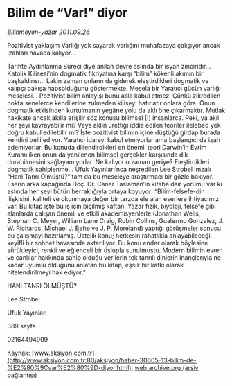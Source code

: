 # Bilim de “Var!” diyor

*Bilinmeyen-yazar 2011.09.26*

<font class="agenda2NewsSpot">
 Pozitivist yaklaşım Varlığı yok sayarak varlığını muhafazaya çalışıyor ancak izahları havada kalıyor…
</font>
<font class="newsDetail">
 <p>
  Tarihte Aydınlanma Süreci diye anılan devre aslında bir isyan zinciridir… Katolik Kilisesi’nin dogmatik fikriyatına karşı “bilim” kökenli akımın bir başkaldırısı… Lakin zaman onların da giderek eleştirdikleri dogmatik ve kalıpçı bakışa hapsolduğunu göstermekte. Mesela bir Yaratıcı gücün varlığı meselesi… Pozitivist bilim anlayışı bunu asla kabul etmez. Çünkü zikredilen nokta senelerce kendilerine zulmeden kiliseyi hatırlatır onlara göre. Onun dogmatik etkisinden kurtulmanın yegâne yolu da aklı öne çıkarmaktır. Mutlak hakikate ancak akılla erişilir söz konusu bilimsel (!) insanlarca. Peki, ya akıl her şeyi kavrayabilir mi? Veya aklın ürettiği iddia edilen teoriler ilelebed yek doğru kabul edilebilir mi? İşte pozitivist bilimin içine düştüğü girdap burada kendini belli ediyor. Yaratıcı idareyi kabul etmiyorlar ama başlangıcı da izah edemiyorlar. Bu konuda dillendirdikleri en önemli teori Darwin’in Evrim Kuramı iken onun da yenilenen bilimsel gerçekler karşısında dik durabilmesini sağlayamıyorlar. Ne kalıyor o zaman geriye? Eleştirdikleri dogmatik sahiplenme… Ufuk Yayınları’nca neşredilen Lee Strobel imzalı “Hani Tanrı Ölmüştü?” tam da bu meseleye araştırmacı bir gözle bakıyor. Eserin arka kapağında Doç. Dr. Caner Taslaman’ın kitaba dair yorumu var ki aslında her şeyi bütün berraklığıyla ortaya koyuyor: “Bilim-felsefe-din ilişkisini, kaliteli ve okunmaya değer bir tarzda ele alan eserlere ihtiyacımız var. Bu kitap işte bu iş için biçilmiş kaftan. Yazar fizik, biyoloji, felsefe gibi alanlarda çalışan önemli ve etkili akademisyenlerle (Jonathan Wells, Stephan C. Meyer, William Lane Craig, Robin Collins, Gualermo Gonzalez, J. W. Richards, Michael J. Behe ve J. P. Moreland) yaptığı görüşmeler sonucu bu çalışmayı hazırlamış. Üstelik konu; herkesin rahatlıkla anlayabileceği, keyifli bir sohbet havasında aktarılıyor. Bu konu ender olarak böylesine sürükleyici, renkli ve eğlenceli bir üslupla sunulmuştu. Modern bilimin evren ve canlılar hakkında sahip olduğu verilerin tek tanrılı dinlerin inançlarıyla ne kadar uyumlu olduğunu anlatan bu kitap, eşsiz bir katkı olarak nitelendirilmeyi hak ediyor.”
 </p>
 <p>
 </p>
 <p>
 </p>
 <p>
 </p>
 <p>
  HANİ TANRI ÖLMÜŞTÜ?
 </p>
 <p>
 </p>
 <p>
 </p>
 <p>
  Lee Strobel
 </p>
 <p>
 </p>
 <p>
  Ufuk Yayınları
 </p>
 <p>
 </p>
 <p>
  389 sayfa
 </p>
 <p>
 </p>
 <p>
  02164494909
 </p>
</font>

Kaynak: [www.aksiyon.com.tr](http://www.aksiyon.com.tr:80/aksiyon/haber-30605-13-bilim-de-%E2%80%9Cvar%E2%80%9D-diyor.html), [web.archive.org (arşiv bağlantısı)](http://web.archive.org/web/20111221074812/http://www.aksiyon.com.tr:80/aksiyon/haber-30605-13-bilim-de-%E2%80%9Cvar%E2%80%9D-diyor.html)

